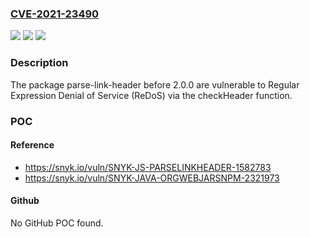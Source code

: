 ### [CVE-2021-23490](https://cve.mitre.org/cgi-bin/cvename.cgi?name=CVE-2021-23490)
![](https://img.shields.io/static/v1?label=Product&message=parse-link-header&color=blue)
![](https://img.shields.io/static/v1?label=Version&message=%3C%202.0.0%20&color=brighgreen)
![](https://img.shields.io/static/v1?label=Vulnerability&message=Regular%20Expression%20Denial%20of%20Service%20(ReDoS)&color=brighgreen)

### Description

The package parse-link-header before 2.0.0 are vulnerable to Regular Expression Denial of Service (ReDoS) via the checkHeader function.

### POC

#### Reference
- https://snyk.io/vuln/SNYK-JS-PARSELINKHEADER-1582783
- https://snyk.io/vuln/SNYK-JAVA-ORGWEBJARSNPM-2321973

#### Github
No GitHub POC found.

